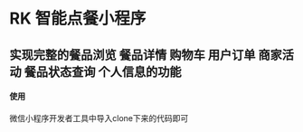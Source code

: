 # RK 智能点餐小程序



## 实现完整的餐品浏览 餐品详情 购物车 用户订单 商家活动 餐品状态查询 个人信息的功能



#### 使用

微信小程序开发者工具中导入clone下来的代码即可



